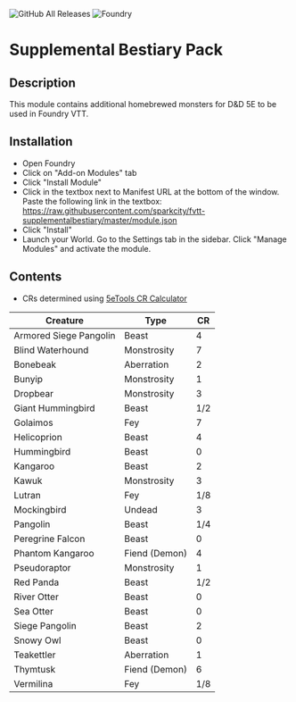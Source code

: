 ![GitHub All Releases](https://img.shields.io/github/downloads/sparkcity/fvtt-supplementalbestiary/total)
![Foundry](https://img.shields.io/badge/Foundry-0.6.5-green)


# Supplemental Bestiary Pack

## Description
This module contains additional homebrewed monsters for D&D 5E to be used in Foundry VTT.

## Installation
* Open Foundry
* Click on "Add-on Modules" tab
* Click "Install Module"
* Click in the textbox next to Manifest URL at the bottom of the window. Paste the following link in the textbox: https://raw.githubusercontent.com/sparkcity/fvtt-supplementalbestiary/master/module.json
* Click "Install"
* Launch your World. Go to the Settings tab in the sidebar. Click "Manage Modules" and activate the module.

## Contents
* CRs determined using [5eTools CR Calculator](https://5e.tools/crcalculator.html)

| Creature | Type | CR |
| ------ | ------ | ------ |
| Armored Siege Pangolin | Beast | 4 |
| Blind Waterhound | Monstrosity | 7 |
| Bonebeak | Aberration | 2 |
| Bunyip | Monstrosity | 1 |
| Dropbear | Monstrosity | 3 |
| Giant Hummingbird | Beast | 1/2 |
| Golaimos | Fey | 7 |
| Helicoprion | Beast | 4 |
| Hummingbird | Beast | 0 |
| Kangaroo | Beast | 2 |
| Kawuk | Monstrosity | 3 |
| Lutran | Fey  | 1/8 |
| Mockingbird | Undead | 3 |
| Pangolin | Beast | 1/4 |
| Peregrine Falcon | Beast | 0 |
| Phantom Kangaroo | Fiend (Demon) | 4 |
| Pseudoraptor | Monstrosity | 1 |
| Red Panda | Beast | 1/2 |
| River Otter | Beast | 0 |
| Sea Otter | Beast | 0 |
| Siege Pangolin | Beast | 2 |
| Snowy Owl | Beast | 0 |
| Teakettler | Aberration | 1 |
| Thymtusk | Fiend (Demon) | 6 |
| Vermilina | Fey | 1/8 |

